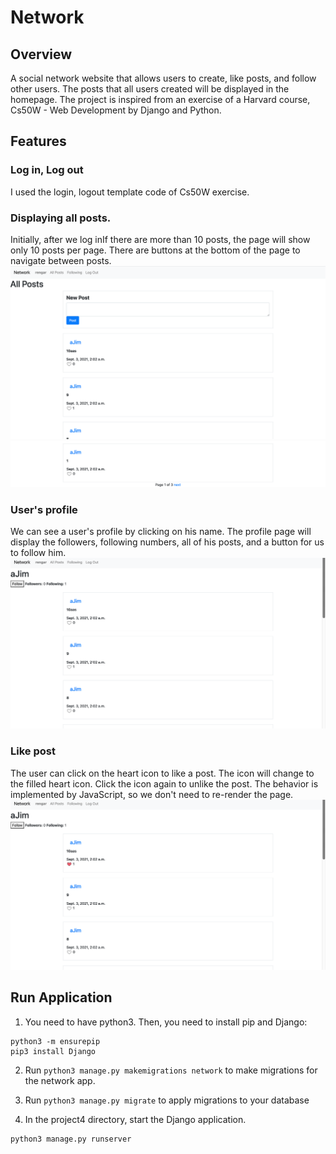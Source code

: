 # Network

## Overview
A social network website that allows users to create, like posts, and follow other users.
The posts that all users created will be displayed in the homepage. The project is inspired from an exercise of a Harvard course, 
Cs50W - Web Development by Django and Python.<br>

## Features
### Log in, Log out
I used the login, logout template code of Cs50W exercise.

### Displaying all posts.
Initially, after we log inIf there are more than 10 posts, the page will show only 10 posts per page. 
There are buttons at the bottom of the page to navigate between posts.<br>
![All posts](/images/all-post.png)<br>
![Pagination buttons](/images/Pagination.png)

### User's profile
We can see a user's profile by clicking on his name.
The profile page will display the followers, following numbers, all of his posts, and a button for us to follow him.<br>
![Profile](/images/profile.png)<br>

### Like post
The user can click on the heart icon to like a post. 
The icon will change to the filled heart icon.
Click the icon again to unlike the post.
The behavior is implemented by JavaScript, so we don't need to re-render the page.<br>
![Like behavior](/images/like.png)<br>

## Run Application

1. You need to have python3. 
Then, you need to install pip and Django:
```shell
python3 -m ensurepip
pip3 install Django 
```

2. Run `python3 manage.py makemigrations network` to make migrations for the network app.

1. Run `python3 manage.py migrate` to apply migrations to your database

1. In the project4 directory, start the Django application.
```shell
python3 manage.py runserver
```

